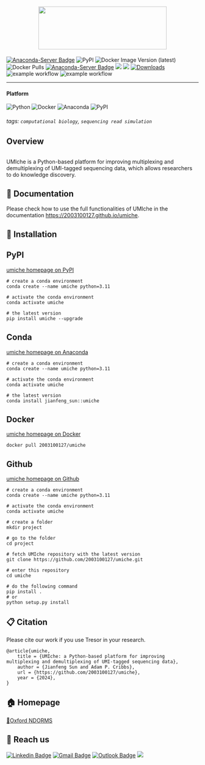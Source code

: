 <h1 align="center">
    <img src="https://github.com/cribbslab/umiche/blob/main/img/UMIche-logo.png?raw=true" width="336" height="112">
    <br>
</h1>

[![Anaconda-Server Badge](https://anaconda.org/jianfeng_sun/umiche/badges/latest_release_date.svg)](https://anaconda.org/jianfeng_sun/umiche)
![PyPI](https://img.shields.io/pypi/v/umiche?logo=PyPI)
![Docker Image Version (latest)](https://img.shields.io/docker/v/2003100127/umiche)
![Docker Pulls](https://img.shields.io/docker/pulls/2003100127/umiche)
[![Anaconda-Server Badge](https://anaconda.org/jianfeng_sun/umiche/badges/version.svg)](https://anaconda.org/jianfeng_sun/umiche)
![](https://img.shields.io/docker/automated/2003100127/umiche.svg)
![](https://img.shields.io/github/stars/cribbslab/umiche?logo=GitHub&color=blue)
[![Downloads](https://pepy.tech/badge/umiche)](https://pepy.tech/project/umiche)
![example workflow](https://github.com/2003100127/umiche/actions/workflows/docs.yml/badge.svg)
![example workflow](https://github.com/2003100127/umiche/actions/workflows/pypi.yml/badge.svg)

<hr>

#### Platform

![Python](https://img.shields.io/badge/-Python-000?&logo=Python)
![Docker](https://img.shields.io/badge/-Docker-000?&logo=Docker)
![Anaconda](https://img.shields.io/badge/-Anaconda-000?&logo=Anaconda)
![PyPI](https://img.shields.io/badge/-PyPI-000?&logo=PyPI)

###### tags: `computational biology`, `sequencing read simulation`

## Overview

```angular2html

```

UMIche is a Python-based platform for improving multiplexing and demultiplexing of UMI-tagged sequencing data, which allows researchers to do knowledge discovery.

## 📔 Documentation

Please check how to use the full functionalities of UMIche in the documentation https://2003100127.github.io/umiche.

## 🔑 Installation

## PyPI

[umiche homepage on PyPI](https://pypi.org/project/umiche/)

```shell
# create a conda environment
conda create --name umiche python=3.11

# activate the conda environment
conda activate umiche

# the latest version
pip install umiche --upgrade
```

## Conda

[umiche homepage on Anaconda](https://anaconda.org/Jianfeng_Sun/umiche)

```shell
# create a conda environment
conda create --name umiche python=3.11

# activate the conda environment
conda activate umiche

# the latest version
conda install jianfeng_sun::umiche
```


## Docker

[umiche homepage on Docker](https://hub.docker.com/r/2003100127/umiche)

```shell
docker pull 2003100127/umiche
```


## Github

[umiche homepage on Github](https://github.com/2003100127/umiche)

```shell
# create a conda environment
conda create --name umiche python=3.11

# activate the conda environment
conda activate umiche

# create a folder
mkdir project

# go to the folder
cd project

# fetch UMIche repository with the latest version
git clone https://github.com/2003100127/umiche.git

# enter this repository
cd umiche

# do the following command
pip install .
# or
python setup.py install
```


## 📋 Citation

Please cite our work if you use Tresor in your research.
```angular2html
@article{umiche,
    title = {UMIche: a Python-based platform for improving multiplexing and demultiplexing of UMI-tagged sequencing data},
    author = {Jianfeng Sun and Adam P. Cribbs},
    url = {https://github.com/2003100127/umiche},
    year = {2024},
}
```

## 🏠 Homepage
[📍Oxford NDORMS](https://www.ndorms.ox.ac.uk/team/jianfeng-sun) 

## 📧 Reach us
[![Linkedin Badge](https://img.shields.io/badge/-Jianfeng_Sun-blue?style=flat-square&logo=Linkedin&logoColor=white&link=https://www.linkedin.com/in/jianfeng-sun-2ba9b1132)](https://www.linkedin.com/in/jianfeng-sun-2ba9b1132) 
[![Gmail Badge](https://img.shields.io/badge/-jianfeng.sunmt@gmail.com-c14438?style=flat-square&logo=Gmail&logoColor=white&link=mailto:jianfeng.sunmt@gmail.com)](mailto:jianfeng.sunmt@gmail.com)
[![Outlook Badge](https://img.shields.io/badge/jianfeng.sun@ndorms.ox.ac.uk--000?style=social&logo=microsoft-outlook&logoColor=0078d4&link=mailto:jianfeng.sun@ndorms.ox.ac.uk)](mailto:jianfeng.sun@ndorms.ox.ac.uk)
<a href="https://twitter.com/Jianfeng_Sunny" ><img src="https://img.shields.io/twitter/follow/Jianfeng_Sunny.svg?style=social" /> </a>

